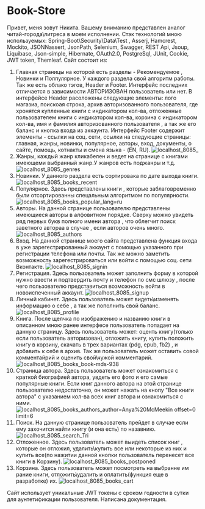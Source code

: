 # Book-Store
Привет, меня зовут Никита. Вашему вниманию представлен аналог читай-города\литреса в моем исполнении.
Стэк технологий мною используемых: Spring-Boot\Security\Data\Test , Asserj, Hamcrest, Mockito, JSONNassert, JsonPath, Selenium, Swagger, REST Api, Jsoup, Liquibase, Json-simple, Hibernate, OAuth2.0, PostgreSql, JUnit, Cookie, JWT token, Themleaf.
Сайт состоит из:
1. Главная страницы на которой есть разделы - Рекомендуемое , Новинки и Полпулярное. У каждого раздела свой алгоритм работы. Так же есть облако тэгов, Header и Footer. 
Интерфейс последних отличается в зависимости АВТОРИЗОВАН пользователь или нет. В  интерфейсе Header расоложены следующие элементы: лого магазиа, поискоая строка, архив авторизованного пользователя,
где хронятся купленные книги с индикатором кол-ва, отложенные пользователем книги с индикатором кол-ва, корзина с индикатором кол-ва, имя и фамилия авторизованного пользователя , а так же его баланс и кнопка входа из аккаунта.
Интерфейс Footer содержит элементы - ссылки на соц. сети, ссылки на следующие страницы: главная, жанры, новинки, популярное, авторы, вход, документы, о сайте, помощь, котнакты и смена языка - (EN, RU).
![localhost_8085_](https://user-images.githubusercontent.com/85135441/211776666-40929c4f-b044-4208-aac9-1112530bb779.png)
2. Жанры, каждый жанр кликабелен и ведет на странице с книгами имеющеми выбранный жанр.У жанров есть поджанры и т.д.
![localhost_8085_genres](https://user-images.githubusercontent.com/85135441/211777337-44024690-c075-44cf-b308-34c32ec55af0.png)
3. Новинки. У данного раздела есть сортировака по дате выхода книги.
![localhost_8085_books_recent](https://user-images.githubusercontent.com/85135441/211777617-da2bdd37-7518-4bea-8fc0-da094b19e547.png)
4. Популярное. Здесь представлены книги , которые заблаговременно были отсортированны спецальным алгоритмом по популярности.
![localhost_8085_books_popular_lang=ru](https://user-images.githubusercontent.com/85135441/211778072-3c2381e3-7dce-4180-b193-e911c38a9927.png)
5. Авторы. На данной странице пользователю представлены имеющиеся авторы в алфовитном порядке. Сверху можно увидеть ряд первых букв полного имени автора , что облегчит поиск заветного автораа в случае , если авторов очень много.
![localhost_8085_authors](https://user-images.githubusercontent.com/85135441/211778695-8b3c80f6-7437-4d4e-9895-fce1f7464581.png)
6. Вход. На данной странице моего сайта представлена функция входа в уже зарегестрированный аккаунт с помощью указанного при регистрации телефона или почты. Так же можно заметить 
возможность зарегестрироваться или войти с помощью соц. сети Вконтакте.
![localhost_8085_signin](https://user-images.githubusercontent.com/85135441/211780749-57c25b5e-4d8d-4243-9bb7-5eb7fbf0e4a8.png)
7. Регистрация. Здесь пользователь может заполнить форму  в которой нужно ввести и подтвердить почту и телефон по смс шлюзу , после чего пользователю представиться возможность войти в новоиспеченный аккаунт.
![localhost_8085_signup](https://user-images.githubusercontent.com/85135441/211780727-30e5d3e7-d684-4714-a78e-10f1d858fe69.png)
8. Личный кабинет.  Здесь пользователь может видеть\изменять информацию о себе , а так же пополнить свой баланс.
![localhost_8085_profile](https://user-images.githubusercontent.com/85135441/211781298-ad5c5254-f22a-4278-b4aa-365eb71ddb6b.png)
9. Книга. После щелчка по изображению и названию книги в описанном мною ранее интерфесе пользователь попадает на данную страницу. Здесь пользователь может: оценть книгу(только если пользователь авторизован),
отложить книгу, купить положить книгу в корзину, скачать в трех вариантах (pdg, epub, fb2) , и добавить к себе в архив. Так же пользователь может оставить совой комментайрий и оценить свой\чужой комментарий.
![localhost_8085_books_book-mds-938](https://user-images.githubusercontent.com/85135441/211783317-67c55d3b-bca5-410a-9c32-03e170b3f84a.png)
10. Страница автора. Здесь пользователь может ознакомиться с краткой биографией автора, увдеть его фото и его самые популярные книги. Если книг данного автора на этой странице пользователю недостаточно, он может нажать на кнопу "Все книги автора"
с указанием кол-ва всех книг автора и ознакомиться с ними.
![localhost_8085_books_authors_author=Anya%20McMeekin offset=0 limit=6](https://user-images.githubusercontent.com/85135441/211784138-50077888-c1a9-4c96-9daf-e2d06cf32559.png)
11. Поиск. На данную странице пользователь прейдет в случае если ему захочится найти книгу (и она есть) по назавнию.
![localhost_8085_search_Tri](https://user-images.githubusercontent.com/85135441/211784563-9763fb1c-69e2-461a-bd2f-c4ba3f55e219.png)
12. Отложенное. Здесь пользователь может выидеть список книг , которые он отложил, удалить\купить все или некоторые из них и купить все(по нажитии данной кнопки пользователь перенесет все книги в Корзину).
![localhost_8085_books_postponed](https://user-images.githubusercontent.com/85135441/211785599-9471c18b-f2dd-433c-9996-884c0459fac1.png)
13. Корзина. Здесь пользователь может посмотреть на выбранне им рание книги, отложить\удалить и оплатить(функция еще в разработке) их.
![localhost_8085_books_cart](https://user-images.githubusercontent.com/85135441/211786049-70aaeac3-2cdc-4bcc-a720-91a197595118.png)


Сайт использует уникальные JWT токены с сроком годности в сутки для аунтетификации пользователя.
Написана документация.
